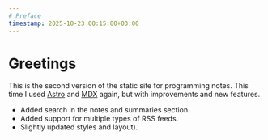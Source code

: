 ```yaml
---
# Preface
timestamp: 2025-10-23 00:15:00+03:00
---
```


# Greetings

This is the second version of the static site for programming notes. This time I used [Astro](https://astro.build/) and [MDX](https://mdxjs.com/) again, but with improvements and new features.

+ Added search in the notes and summaries section.
+ Added support for multiple types of RSS feeds.
+ Slightly updated styles and layout).

